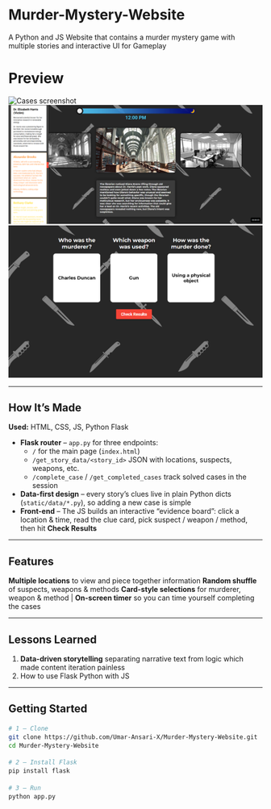 # Murder-Mystery-Website
A Python and JS Website that contains a murder mystery game with multiple stories and interactive UI for Gameplay

# Preview

![Cases screenshot](images/cases.png)
![Page screenshot](images/page.png)
![Result screenshot](images/result.png)

---

## How It’s Made 

**Used:** HTML, CSS, JS, Python Flask  

* **Flask router** – `app.py` for three endpoints:  
  * `/` for the main page (`index.html`)  
  * `/get_story_data/<story_id>` JSON with locations, suspects, weapons, etc.  
  * `/complete_case` / `/get_completed_cases` track solved cases in the session
* **Data-first design** – every story’s clues live in plain Python dicts (`static/data/*.py`), so adding a new case is simple
* **Front-end** – The JS builds an interactive “evidence board”: click a location & time, read the clue card, pick suspect / weapon / method, then hit **Check Results**

---

## Features

**Multiple locations** to view and piece together information
**Random shuffle** of suspects, weapons & methods 
**Card-style selections** for murderer, weapon & method |
**On-screen timer** so you can time yourself completing the cases

---

## Lessons Learned 

1. **Data-driven storytelling** separating narrative text from logic which made content iteration painless
2. How to use Flask Python with JS

---


## Getting Started

```bash
# 1 – Clone
git clone https://github.com/Umar-Ansari-X/Murder-Mystery-Website.git
cd Murder-Mystery-Website

# 2 – Install Flask
pip install flask

# 3 – Run
python app.py
